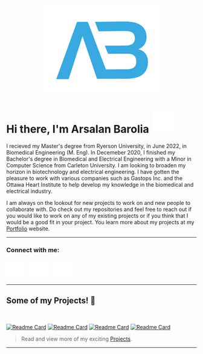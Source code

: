 <p align="center">
 <img width="300px" src="./img/logo1.png"/>
</p>

# Hi there, I'm Arsalan Barolia <img src="https://github.com/Kathryn-Jie/Kathryn-Jie/blob/main/wave.gif" width="60px">

I recieved my Master's degree from Ryerson University, in June 2022, in Biomedical Engineering (M.&nbsp;Eng). In Decemeber 2020, I finished my Bachelor's degree in Biomedical and Electrical Engineering with a Minor in Computer Science from Carleton University. I am looking to broaden my horizon in biotechnology and electrical engineering. I have gotten the pleasure to work with various companies such as Gastops Inc. and the Ottawa Heart Institute to help develop my knowledge in the biomedical and electrical industry.

I am always on the lookout for new projects to work on and new people to collaborate with. Do check out my repositories and feel free to reach out if you would like to work on any of my existing projects or if you think that I would be a good fit in your project. You learn more about my projects at my [Portfolio](https://arsalanbarolia.com/) website.

---

### Connect with me:

[![website](./img/globe-dark.svg)](https://arsalanbarolia.com/)
&nbsp;&nbsp;
[![website](./img/github-dark.svg)](https://youtube.com/codestackr#gh-light-mode-only)
&nbsp;&nbsp;
[![website](./img/linkedin-dark.svg)](https://linkedin.com/in/codeSTACKr#gh-dark-mode-only)
&nbsp;&nbsp;

---

## Some of my Projects! :file_folder:

<Br>
  
[![Readme Card](https://github-readme-stats.vercel.app/api/pin/?username=arsalanbarolia&repo=Game-EMG-Signal-Interface)](https://github.com/arsalanbarolia/Game-EMG-Signal-Interface)
[![Readme Card](https://github-readme-stats.vercel.app/api/pin/?username=arsalanbarolia&repo=iTAD)](https://github.com/arsalanbarolia/iTAD)
[![Readme Card](https://github-readme-stats.vercel.app/api/pin/?username=arsalanbarolia&repo=WordChooser)](https://github.com/arsalanbarolia/WordChooser)
[![Readme Card](https://github-readme-stats.vercel.app/api/pin/?username=arsalanbarolia&repo=Reverse-Engineering-a-Hammer)](https://github.com/arsalanbarolia/Reverse-Engineering-a-Hammer)

> Read and view more of my exciting [Projects](https://github.com/arsalanbarolia?tab=repositories).

---
